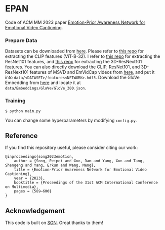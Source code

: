 # EPAN
Code of ACM MM 2023 paper [Emotion-Prior Awareness Network for Emotional Video Captioning](https://dl.acm.org/doi/abs/10.1145/3581783.3611726). 

### Prepare Data
Datasets can be downloaded from [here](https://mic.tongji.edu.cn/ce/70/c9778a183920/page.htm). Please refer to [this repo](https://github.com/openai/CLIP) for extracting the CLIP features (ViT-B-32). I refer to [this repo](https://github.com/hobincar/pytorch-video-feature-extractor) for extracting the ResNet101 features, and [this repo](https://github.com/kenshohara/video-classification-3d-cnn-pytorch) for extracting the 3D-ResNext101 features. You can also directly download the CLIP, ResNet101, and 3D-ResNext101 features of MSVD and EmVidCap videos from [here](https://drive.google.com/drive/folders/1Pp0H2fEG3eZ4cOpK-Bz_JBts7qp9pwEN?usp=drive_link), and put it into `data/<DATASET>/features<NETWORK>.hdf5`. Download the GloVe Embedding from [here](https://drive.google.com/file/d/12l40qeIi5zioX2WaVBLXD_oarc8zbaqG/view?usp=sharing) and locate it at `data/Embeddings/GloVe/GloVe_300.json`. 


### Training
   ```
   $ python main.py
   ```
   You can change some hyperparameters by modifying `config.py`.

## Reference
If you find this repository useful, please consider citing our work:
```
@inproceedings{song2023emotion,
    author = {Song, Peipei and Guo, Dan and Yang, Xun and Tang, Shengeng and Yang, Erkun and Wang, Meng},
    title = {Emotion-Prior Awareness Network for Emotional Video Captioning},
    year = {2023},
    booktitle = {Proceedings of the 31st ACM International Conference on Multimedia},
    pages = {589–600}
}
```

## Acknowledgement
This code is built on [SGN](https://github.com/hobincar/SGN). Great thanks to them!
